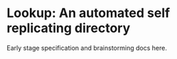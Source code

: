# Lookup: An automated self replicating directory

Early stage specification and brainstorming docs here. 
